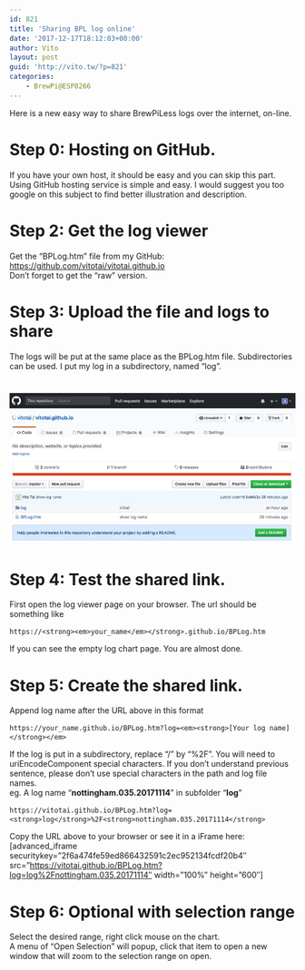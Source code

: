 ```yaml
---
id: 821
title: 'Sharing BPL log online'
date: '2017-12-17T18:12:03+00:00'
author: Vito
layout: post
guid: 'http://vito.tw/?p=821'
categories:
    - BrewPi@ESP8266
---
```


Here is a new easy way to share BrewPiLess logs over the internet, on-line.

# Step 0: Hosting on GitHub.

If you have your own host, it should be easy and you can skip this part. Using GitHub hosting service is simple and easy. I would suggest you too google on this subject to find better illustration and description.

# Step 2: Get the log viewer

Get the “BPLog.htm” file from my GitHub:  
<https://github.com/vitotai/vitotai.github.io>  
Don’t forget to get the “raw” version.

# Step 3: Upload the file and logs to share

The logs will be put at the same place as the BPLog.htm file. Subdirectories can be used. I put my log in a subdirectory, named “log”.

# ![](/wp-content/uploads/2017/12/lv.jpg)

# Step 4: Test the shared link.

First open the log viewer page on your browser. The url should be something like

```
https://<strong><em>your_name</em></strong>.github.io/BPLog.htm
```

If you can see the empty log chart page. You are almost done.

# Step 5: Create the shared link.

Append log name after the URL above in this format

```
https://your_name.github.io/BPLog.htm?log=<em><strong>[Your log name]</strong></em>
```

If the log is put in a subdirectory, replace “/” by “%2F”. You will need to uriEncodeComponent special characters. If you don’t understand previous sentence, please don’t use special characters in the path and log file names.  
eg. A log name “**nottingham.035.20171114**” in subfolder “**log**”

```
https://vitotai.github.io/BPLog.htm?log=<strong>log</strong>%2F<strong>nottingham.035.20171114</strong>
```

Copy the URL above to your browser or see it in a iFrame here:  
\[advanced\_iframe securitykey=”2f6a474fe59ed866432591c2ec952134fcdf20b4″ src=”https://vitotai.github.io/BPLog.htm?log=log%2Fnottingham.035.20171114″ width=”100%” height=”600″\]

# Step 6: Optional with selection range

Select the desired range, right click mouse on the chart.  
A menu of “Open Selection” will popup, click that item to open a new window that will zoom to the selection range on open.
